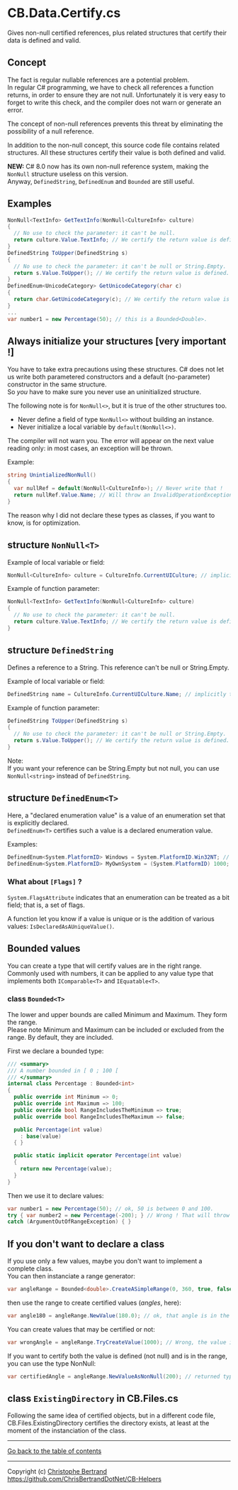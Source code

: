 ﻿# CB.Data.Certify.cs

Gives non-null certified references, plus related structures that certify their data is defined and valid.

## Concept

The fact is regular nullable references are a potential problem.  
In regular C# programming, we have to check all references a function returns, in order to ensure they are not null. Unfortunately it is very easy to forget to write this check, and the compiler does not warn or generate an error.

The concept of non-null references prevents this threat by eliminating the possibility of a null reference.

In addition to the non-null concept, this source code file contains related structures. All these structures certify their value is both defined and valid.

**NEW:** C# 8.0 now has its own non-null reference system, making the `NonNull` structure useless on this version.  
Anyway, `DefinedString`, `DefinedEnum` and `Bounded` are still useful.

## Examples

```C#
NonNull<TextInfo> GetTextInfo(NonNull<CultureInfo> culture)
{
  // No use to check the parameter: it can't be null.
  return culture.Value.TextInfo; // We certify the return value is defined.
}
DefinedString ToUpper(DefinedString s)
{
  // No use to check the parameter: it can't be null or String.Empty.
  return s.Value.ToUpper(); // We certify the return value is defined.
}
DefinedEnum<UnicodeCategory> GetUnicodeCategory(char c)
{
  return char.GetUnicodeCategory(c); // We certify the return value is a declared value of its enumeration.
}
...
var number1 = new Percentage(50); // this is a Bounded<Double>.
```

## Always initialize your structures [very important !]

You have to take extra precautions using these structures.
C# does not let us write both parametered constructors and a default (no-parameter) constructor in the same structure.  
So *you* have to make sure you never use an uninitialized structure.

The following note is for `NonNull<>`, but it is true of the other structures too.

- Never define a field of type `NonNull<>` without building an instance.
- Never initialize a local variable by `default(NonNull<>)`.

The compiler will not warn you. The error will appear on the next value reading only: in most cases, an exception will be thrown.

Example:
```C#
string UnintializedNonNull()
{
  var nullRef = default(NonNull<CultureInfo>); // Never write that !
  return nullRef.Value.Name; // Will throw an InvalidOperationException.
}
```

The reason why I did not declare these types as classes, if you want to know, is for optimization.

## structure `NonNull<T>`

Example of local variable or field:
```C#
NonNull<CultureInfo> culture = CultureInfo.CurrentUICulture; // implicitly transtyped. 'culture' is guaranted not to be null.
```

Example of function parameter:
```C#
NonNull<TextInfo> GetTextInfo(NonNull<CultureInfo> culture)
{
  // No use to check the parameter: it can't be null.
  return culture.Value.TextInfo; // We certify the return value is defined.
}
```

## structure `DefinedString`

Defines a reference to a String. This reference can't be null or String.Empty.

Example of local variable or field:
```C#
DefinedString name = CultureInfo.CurrentUICulture.Name; // implicitly transtyped. 'name' is guaranted not to be null or empty.
```

Example of function parameter:
```C#
DefinedString ToUpper(DefinedString s)
{
  // No use to check the parameter: it can't be null or String.Empty.
  return s.Value.ToUpper(); // We certify the return value is defined.
}
```
Note:  
If you want your reference can be String.Empty but not null, you can use `NonNull<string>` instead of `DefinedString`.

## structure `DefinedEnum<T>`

Here, a "declared enumeration value" is a value of an enumeration set that is explicitly declared.  
`DefinedEnum<T>` certifies such a value is a declared enumeration value.

Examples:
```C#
DefinedEnum<System.PlatformID> Windows = System.PlatformID.Win32NT; // ok, this value is declared in its enumeration.
DefinedEnum<System.PlatformID> MyOwnSystem = (System.PlatformID) 1000; // Wrong ! That will throw an ArgumentException.
```

### What about `[Flags]` ?

`System.FlagsAttribute` indicates that an enumeration can be treated as a bit field; that is, a set of flags.

A function let you know if a value is unique or is the addition of various values:
`IsDeclaredAsAUniqueValue()`.

## Bounded values

You can create a type that will certify values are in the right range.  
Commonly used with numbers, it can be applied to any value type that implements both `IComparable<T>` and `IEquatable<T>`.

### class `Bounded<T>`

The lower and upper bounds are called Minimum and Maximum. They form the range.  
Please note Minimum and Maximum can be included or excluded from the range. By default, they are included.

First we declare a bounded type:
```C#
/// <summary>
/// A number bounded in [ 0 ; 100 [
/// </summary>
internal class Percentage : Bounded<int>
{
  public override int Minimum => 0;
  public override int Maximum => 100;
  public override bool RangeIncludesTheMinimum => true;
  public override bool RangeIncludesTheMaximum => false;

  public Percentage(int value)
    : base(value)
  { }

  public static implicit operator Percentage(int value)
  {
    return new Percentage(value);
  }
}
```

Then we use it to declare values:

```C#
var number1 = new Percentage(50); // ok, 50 is between 0 and 100.
try { var number2 = new Percentage(-200); } // Wrong ! That will throw an ArgumentOutOfRangeException();
catch (ArgumentOutOfRangeException) { }
```

## If you don't want to declare a class

If you use only a few values, maybe you don't want to implement a complete class.  
You can then instanciate a range generator:
```C#
var angleRange = Bounded<double>.CreateASimpleRange(0, 360, true, false); // Serves as a range for angles.
```
then use the range to create certified values (*angles*, here):
```C#
var angle180 = angleRange.NewValue(180.0); // ok, that angle is in the range.
```
You can create values that may be certified or not:
```C#
var wrongAngle = angleRange.TryCreateValue(1000); // Wrong, the value is not in the range. The result is null.
```

If you want to certify both the value is defined (not null) and is in the range, you can use the type NonNull:
```C#
var certifiedAngle = angleRange.NewValueAsNonNull(200); // returned type: NonNull<IBounded<double>>.
```

## class `ExistingDirectory` in CB.Files.cs

Following the same idea of certified objects, but in a different code file, CB.Files.ExistingDirectory certifies the directory exists, at least at the moment of the instanciation of the class.

---

[Go back to the table of contents](../readme.md)

---
Copyright (c) [Christophe Bertrand](https://chrisbertrand.net)  
https://github.com/ChrisBertrandDotNet/CB-Helpers
